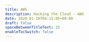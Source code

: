 ```yaml
---
title: AWS
description: Hacking the Cloud - AWS
date: 2020-01-26T04:15:05+09:00
draft: false
spaceBetweenTitleText: 25
enableTocSwitch: false
---
```

